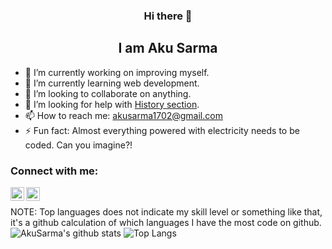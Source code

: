 <div align="center">
  <h3>Hi there 👋</h3>
    <h2>I am Aku Sarma</h2>
</div>

- 🔭 I’m currently working on improving myself.
- 🌱 I’m currently learning web development.
- 👯 I’m looking to collaborate on anything.
- 🤔 I’m looking for help with [History section](https://github.com/AkuSarma/Calculator "AkuSarma/Calculator").
- 📫 How to reach me: akusarma1702@gmail.com
- ⚡ Fun fact: Almost everything powered with electricity needs to be coded. Can you imagine?!

### Connect with me:

[<img align="left" alt="AkuSarma | Twitter" width="22px" src="https://cdn.jsdelivr.net/npm/simple-icons@v3/icons/twitter.svg" />][twitter]
[<img align="left" alt="akusarma | LinkedIn" width="22px" src="https://cdn.jsdelivr.net/npm/simple-icons@v3/icons/linkedin.svg" />][linkedin]

[twitter]: https://twitter.com/AkuSarma
[linkedin]: www.linkedin.com/in/akusarma
<br/>

NOTE: Top languages does not indicate my skill level or something like that, it's a github calculation of which languages I have the most code on github.
<br>
![AkuSarma's github stats](https://github-readme-stats.vercel.app/api?username=AkuSarma&show_icons=true&count_private=true&theme=radical)
![Top Langs](https://github-readme-stats.vercel.app/api/top-langs/?username=AkuSarma&theme=radical)
